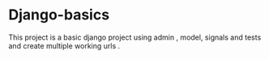 # Django-basics
This project is a basic django project using admin , model, signals and tests and create multiple working urls .
